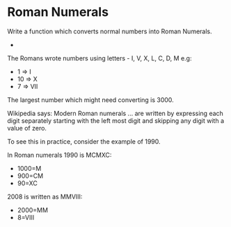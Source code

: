 # Roman Numerals

Write a function which converts normal numbers into Roman Numerals.

-

The Romans wrote numbers using letters - I, V, X, L, C, D, M 
e.g:
  - 1  => I
  - 10  => X
  - 7  => VII

The largest number which might need converting is 3000.

Wikipedia says: Modern Roman numerals ... are written by expressing each
digit separately starting with the left most digit and skipping any
digit with a value of zero.

To see this in practice, consider the example of 1990.

In Roman numerals 1990 is MCMXC:

  - 1000=M
  - 900=CM
  - 90=XC

2008 is written as MMVIII:

  - 2000=MM
  - 8=VIII

